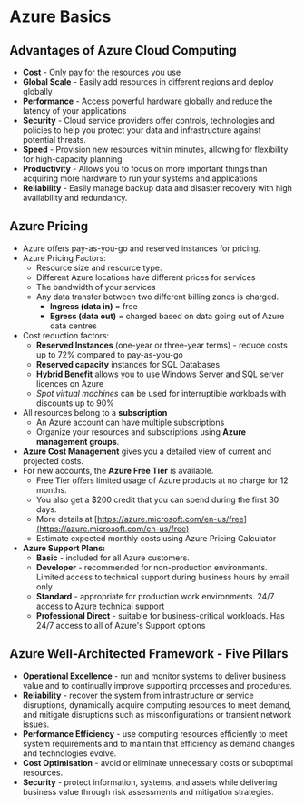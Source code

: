 # Azure Basics

## Advantages of Azure Cloud Computing
  - **Cost** - Only pay for the resources you use
  - **Global Scale** - Easily add resources in different regions and deploy globally
  - **Performance** - Access powerful hardware globally and reduce the latency of your applications
  - **Security** - Cloud service providers offer controls, technologies and policies to help you protect your data and infrastructure against potential threats.
  - **Speed** - Provision new resources within minutes, allowing for flexibility for high-capacity planning
  - **Productivity** - Allows you to focus on more important things than acquiring more hardware to run your systems and applications
  - **Reliability** - Easily manage backup data and disaster recovery with high availability and redundancy.
## Azure Pricing
- Azure offers pay-as-you-go and reserved instances for pricing.
- Azure Pricing Factors:
    - Resource size and resource type.
    - Different Azure locations have different prices for services
    - The bandwidth of your services
    - Any data transfer between two different billing zones is charged.
        - **Ingress (data in)** = free
        - **Egress (data out)** = charged based on data going out of Azure data centres
- Cost reduction factors:
    - **Reserved Instances** (one-year or three-year terms) - reduce costs up to 72% compared to pay-as-you-go
    - **Reserved capacity** instances for SQL Databases
    - **Hybrid Benefit** allows you to use Windows Server and SQL server licences on Azure
    - *Spot virtual machines* can be used for interruptible workloads with discounts up to 90%
- All resources belong to a **subscription**
    - An Azure account can have multiple subscriptions
    - Organize your resources and subscriptions using **Azure management groups**.
- **Azure Cost Management** gives you a detailed view of current and projected costs.
- For new accounts, the **Azure Free Tier** is available.
    - Free Tier offers limited usage of Azure products at no charge for 12 months.
    - You also get a $200 credit that you can spend during the first 30 days.
    - More details at [https://azure.microsoft.com/en-us/free](https://azure.microsoft.com/en-us/free)
    - Estimate expected monthly costs using Azure Pricing Calculator
- **Azure Support Plans:**
    - **Basic** - included for all Azure customers.
    - **Developer** - recommended for non-production environments. Limited access to technical support during business hours by email only
    - **Standard** - appropriate for production work environments. 24/7 access to Azure technical support
    - **Professional Direct** - suitable for business-critical workloads. Has 24/7 access to all of Azure's Support options
## Azure Well-Architected Framework - Five Pillars
- **Operational Excellence** - run and monitor systems to deliver business value and to continually improve supporting processes and procedures.
- **Reliability** - recover the system from infrastructure or service disruptions, dynamically acquire computing resources to meet demand, and mitigate disruptions such as misconfigurations or transient network issues.
- **Performance Efficiency** - use computing resources efficiently to meet system requirements and to maintain that efficiency as demand changes and technologies evolve.
- **Cost Optimisation** - avoid or eliminate unnecessary costs or suboptimal resources.
- **Security** - protect information, systems, and assets while delivering business value through risk assessments and mitigation strategies.
